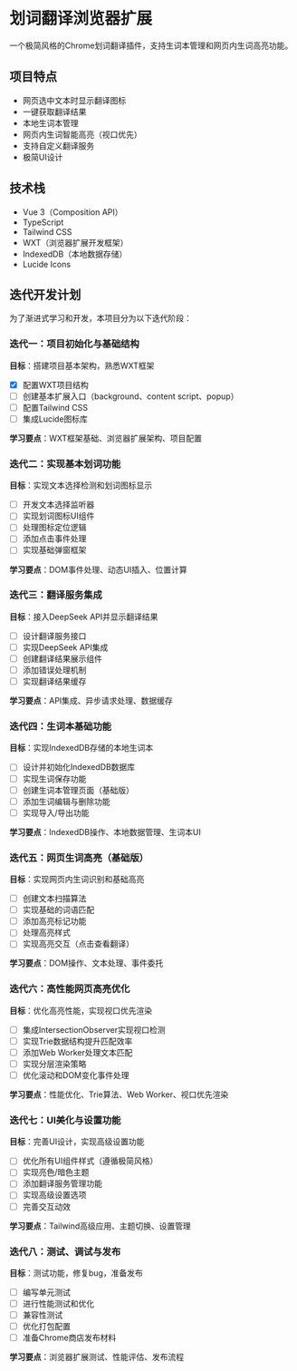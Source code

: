 # 划词翻译浏览器扩展

一个极简风格的Chrome划词翻译插件，支持生词本管理和网页内生词高亮功能。

## 项目特点

- 网页选中文本时显示翻译图标
- 一键获取翻译结果
- 本地生词本管理
- 网页内生词智能高亮（视口优先）
- 支持自定义翻译服务
- 极简UI设计

## 技术栈

- Vue 3（Composition API）
- TypeScript
- Tailwind CSS
- WXT（浏览器扩展开发框架）
- IndexedDB（本地数据存储）
- Lucide Icons

## 迭代开发计划

为了渐进式学习和开发，本项目分为以下迭代阶段：

### 迭代一：项目初始化与基础结构

**目标**：搭建项目基本架构，熟悉WXT框架

- [x] 配置WXT项目结构
- [ ] 创建基本扩展入口（background、content script、popup）
- [ ] 配置Tailwind CSS
- [ ] 集成Lucide图标库

**学习要点**：WXT框架基础、浏览器扩展架构、项目配置

### 迭代二：实现基本划词功能

**目标**：实现文本选择检测和划词图标显示

- [ ] 开发文本选择监听器
- [ ] 实现划词图标UI组件
- [ ] 处理图标定位逻辑
- [ ] 添加点击事件处理
- [ ] 实现基础弹窗框架

**学习要点**：DOM事件处理、动态UI插入、位置计算

### 迭代三：翻译服务集成

**目标**：接入DeepSeek API并显示翻译结果

- [ ] 设计翻译服务接口
- [ ] 实现DeepSeek API集成
- [ ] 创建翻译结果展示组件
- [ ] 添加错误处理机制
- [ ] 实现翻译结果缓存

**学习要点**：API集成、异步请求处理、数据缓存

### 迭代四：生词本基础功能

**目标**：实现IndexedDB存储的本地生词本

- [ ] 设计并初始化IndexedDB数据库
- [ ] 实现生词保存功能
- [ ] 创建生词本管理页面（基础版）
- [ ] 添加生词编辑与删除功能
- [ ] 实现导入/导出功能

**学习要点**：IndexedDB操作、本地数据管理、生词本UI

### 迭代五：网页生词高亮（基础版）

**目标**：实现网页内生词识别和基础高亮

- [ ] 创建文本扫描算法
- [ ] 实现基础的词语匹配
- [ ] 添加高亮标记功能
- [ ] 处理高亮样式
- [ ] 实现高亮交互（点击查看翻译）

**学习要点**：DOM操作、文本处理、事件委托

### 迭代六：高性能网页高亮优化

**目标**：优化高亮性能，实现视口优先渲染

- [ ] 集成IntersectionObserver实现视口检测
- [ ] 实现Trie数据结构提升匹配效率
- [ ] 添加Web Worker处理文本匹配
- [ ] 实现分层渲染策略
- [ ] 优化滚动和DOM变化事件处理

**学习要点**：性能优化、Trie算法、Web Worker、视口优先渲染

### 迭代七：UI美化与设置功能

**目标**：完善UI设计，实现高级设置功能

- [ ] 优化所有UI组件样式（遵循极简风格）
- [ ] 实现亮色/暗色主题
- [ ] 添加翻译服务管理功能
- [ ] 实现高级设置选项
- [ ] 完善交互动效

**学习要点**：Tailwind高级应用、主题切换、设置管理

### 迭代八：测试、调试与发布

**目标**：测试功能，修复bug，准备发布

- [ ] 编写单元测试
- [ ] 进行性能测试和优化
- [ ] 兼容性测试
- [ ] 优化打包配置
- [ ] 准备Chrome商店发布材料

**学习要点**：浏览器扩展测试、性能评估、发布流程
